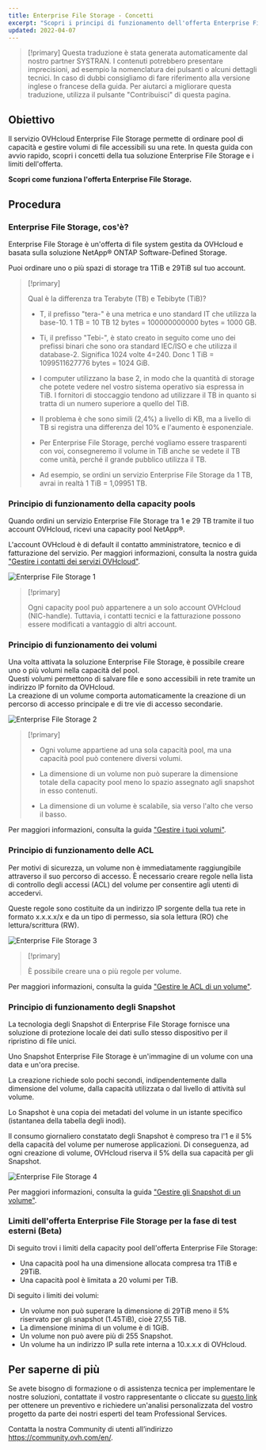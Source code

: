 ```yaml
---
title: Enterprise File Storage - Concetti
excerpt: "Scopri i principi di funzionamento dell'offerta Enterprise File Storage"
updated: 2022-04-07
---
```


> [!primary]
> Questa traduzione è stata generata automaticamente dal nostro partner SYSTRAN. I contenuti potrebbero presentare imprecisioni, ad esempio la nomenclatura dei pulsanti o alcuni dettagli tecnici. In caso di dubbi consigliamo di fare riferimento alla versione inglese o francese della guida. Per aiutarci a migliorare questa traduzione, utilizza il pulsante "Contribuisci" di questa pagina.
>

## Obiettivo

Il servizio OVHcloud Enterprise File Storage permette di ordinare pool di capacità e gestire volumi di file accessibili su una rete.
In questa guida con avvio rapido, scopri i concetti della tua soluzione Enterprise File Storage e i limiti dell'offerta.

**Scopri come funziona l'offerta Enterprise File Storage.**

## Procedura

### Enterprise File Storage, cos'è?

Enterprise File Storage è un'offerta di file system gestita da OVHcloud e basata sulla soluzione NetApp&#174; ONTAP Software-Defined Storage.

Puoi ordinare uno o più spazi di storage tra 1TiB e 29TiB sul tuo account.

> [!primary]
>
> Qual è la differenza tra Terabyte (TB) e Tebibyte (TiB)?
>
> - T, il prefisso "tera-" è una metrica e uno standard IT che utilizza la base-10. 1 TB = 10 TB 12 bytes = 100000000000 bytes = 1000 GB.
>
> - Ti, il prefisso "Tebi-", è stato creato in seguito come uno dei prefissi binari che sono ora standard IEC/ISO e che utilizza il database-2. Significa 1024 volte 4=240. Donc 1 TiB = 1099511627776 bytes = 1024 GiB.
>
> - I computer utilizzano la base 2, in modo che la quantità di storage che potete vedere nel vostro sistema operativo sia espressa in TiB. I fornitori di stoccaggio tendono ad utilizzare il TB in quanto si tratta di un numero superiore a quello del TiB.
>
> - Il problema è che sono simili (2,4%) a livello di KB, ma a livello di TB si registra una differenza del 10% e l'aumento è esponenziale.
>
> - Per Enterprise File Storage, perché vogliamo essere trasparenti con voi, consegneremo il volume in TiB anche se vedete il TB come unità, perché il grande pubblico utilizza il TB.
>
> - Ad esempio, se ordini un servizio Enterprise File Storage da 1 TB, avrai in realtà 1 TiB = 1,09951 TB.
>

### Principio di funzionamento della capacity pools

Quando ordini un servizio Enterprise File Storage tra 1 e 29 TB tramite il tuo account OVHcloud, ricevi una capacity pool NetApp&#174;.

L'account OVHcloud è di default il contatto amministratore, tecnico e di fatturazione del servizio. Per maggiori informazioni, consulta la nostra guida ["Gestire i contatti dei servizi OVHcloud"](managing_contacts1.).

![Enterprise File Storage 1](Netapp_Concept_1.png)

> [!primary]
>
> Ogni capacity pool può appartenere a un solo account OVHcloud (NIC-handle). Tuttavia, i contatti tecnici e la fatturazione possono essere modificati a vantaggio di altri account.
>

### Principio di funzionamento dei volumi

Una volta attivata la soluzione Enterprise File Storage, è possibile creare uno o più volumi nella capacità del pool.
<br>Questi volumi permettono di salvare file e sono accessibili in rete tramite un indirizzo IP fornito da OVHcloud.
<br>La creazione di un volume comporta automaticamente la creazione di un percorso di accesso principale e di tre vie di accesso secondarie.

![Enterprise File Storage 2](Netapp_Concept_2.png)

> [!primary]
>
> - Ogni volume appartiene ad una sola capacità pool, ma una capacità pool può contenere diversi volumi.
>
> - La dimensione di un volume non può superare la dimensione totale della capacity pool meno lo spazio assegnato agli snapshot in esso contenuti.
>
> - La dimensione di un volume è scalabile, sia verso l'alto che verso il basso.
>

Per maggiori informazioni, consulta la guida ["Gestire i tuoi volumi"](netapp_volumes1.).

### Principio di funzionamento delle ACL

Per motivi di sicurezza, un volume non è immediatamente raggiungibile attraverso il suo percorso di accesso. È necessario creare regole nella lista di controllo degli accessi (ACL) del volume per consentire agli utenti di accedervi.

Queste regole sono costituite da un indirizzo IP sorgente della tua rete in formato x.x.x.x/x e da un tipo di permesso, sia sola lettura (RO) che lettura/scrittura (RW).

![Enterprise File Storage 3](Netapp_Concept_3.png)

> [!primary]
>
> È possibile creare una o più regole per volume.
>

Per maggiori informazioni, consulta la guida ["Gestire le ACL di un volume"](netapp_volume_acl1.).

### Principio di funzionamento degli Snapshot

La tecnologia degli Snapshot di Enterprise File Storage fornisce una soluzione di protezione locale dei dati sullo stesso dispositivo per il ripristino di file unici.

Uno Snapshot Enterprise File Storage è un'immagine di un volume con una data e un'ora precise.

La creazione richiede solo pochi secondi, indipendentemente dalla dimensione del volume, dalla capacità utilizzata o dal livello di attività sul volume.

Lo Snapshot è una copia dei metadati del volume in un istante specifico (istantanea della tabella degli inodi).

Il consumo giornaliero constatato degli Snapshot è compreso tra l'1 e il 5% della capacità del volume per numerose applicazioni. Di conseguenza, ad ogni creazione di volume, OVHcloud riserva il 5% della sua capacità per gli Snapshot.

![Enterprise File Storage 4](Netapp_Concept_4.png)

Per maggiori informazioni, consulta la guida ["Gestire gli Snapshot di un volume"](netapp_volume_snapshots1.).

### Limiti dell'offerta Enterprise File Storage per la fase di test esterni (Beta)

Di seguito trovi i limiti della capacity pool dell'offerta Enterprise File Storage:

- Una capacità pool ha una dimensione allocata compresa tra 1TiB e 29TiB.
- Una capacità pool è limitata a 20 volumi per TiB.

Di seguito i limiti dei volumi:

- Un volume non può superare la dimensione di 29TiB meno il 5% riservato per gli snapshot (1.45TiB), cioè 27,55 TiB.
- La dimensione minima di un volume è di 1GiB.
- Un volume non può avere più di 255 Snapshot.
- Un volume ha un indirizzo IP sulla rete interna a 10.x.x.x di OVHcloud.

## Per saperne di più

Se avete bisogno di formazione o di assistenza tecnica per implementare le nostre soluzioni, contattate il vostro rappresentante o cliccate su [questo link](https://www.ovhcloud.com/it/professional-services/) per ottenere un preventivo e richiedere un'analisi personalizzata del vostro progetto da parte dei nostri esperti del team Professional Services.

Contatta la nostra Community di utenti all’indirizzo <https://community.ovh.com/en/>.
